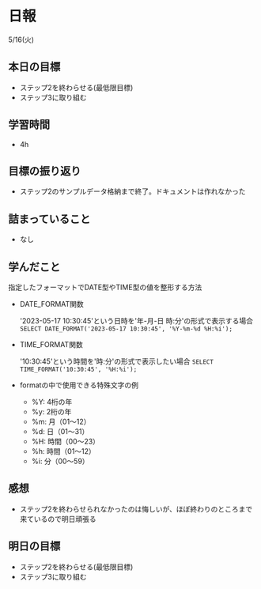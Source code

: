 # 日報

5/16(火)

## 本日の目標

- ステップ2を終わらせる(最低限目標)
- ステップ3に取り組む

## 学習時間

- 4h

## 目標の振り返り

- ステップ2のサンプルデータ格納まで終了。ドキュメントは作れなかった

## 詰まっていること

- なし

## 学んだこと

指定したフォーマットでDATE型やTIME型の値を整形する方法

- DATE_FORMAT関数
    
    '2023-05-17 10:30:45'という日時を'年-月-日 時:分'の形式で表示する場合
    `SELECT DATE_FORMAT('2023-05-17 10:30:45', '%Y-%m-%d %H:%i');`
    
- TIME_FORMAT関数
    
    '10:30:45'という時間を'時:分'の形式で表示したい場合
    `SELECT TIME_FORMAT('10:30:45', '%H:%i');`
    
- formatの中で使用できる特殊文字の例
    - %Y: 4桁の年
    - %y: 2桁の年
    - %m: 月（01〜12）
    - %d: 日（01〜31）
    - %H: 時間（00〜23）
    - %h: 時間（01〜12）
    - %i: 分（00〜59）

## 感想

- ステップ2を終わらせられなかったのは悔しいが、ほぼ終わりのところまで来ているので明日頑張る

## 明日の目標

- ステップ2を終わらせる(最低限目標)
- ステップ3に取り組む

